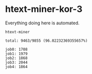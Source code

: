 # htext-miner-kor-3

Everything doing here is automated.

```
htext-miner

total: 9463/9855 (96.02232369355657%)

job0: 1708
job1: 1979
job2: 1868
job3: 2044
job4: 1864
```